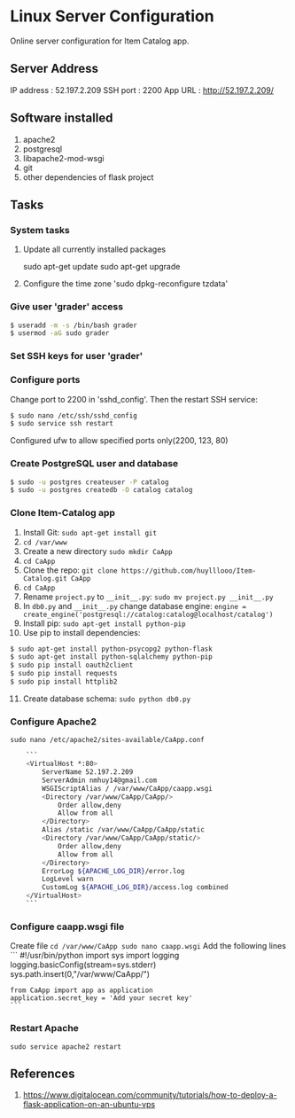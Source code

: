 Linux Server Configuration
===============================
Online server configuration for Item Catalog app.

## Server Address
IP address : 52.197.2.209
SSH port : 2200
App URL : http://52.197.2.209/

## Software installed
1) apache2
2) postgresql
3) libapache2-mod-wsgi
4) git
5) other dependencies of flask project

## Tasks

### System tasks

1. Update all currently installed packages

	sudo apt-get update
	sudo apt-get upgrade

2. Configure the time zone 'sudo dpkg-reconfigure tzdata'

### Give user 'grader' access

```bash
$ useradd -m -s /bin/bash grader
$ usermod -aG sudo grader
```

### Set SSH keys for user 'grader'

### Configure ports

Change port to 2200 in 'sshd_config'. Then the restart SSH service:

```bash
$ sudo nano /etc/ssh/sshd_config
$ sudo service ssh restart
```

Configured ufw to allow specified ports only(2200, 123, 80)

### Create PostgreSQL user and database

```bash
$ sudo -u postgres createuser -P catalog
$ sudo -u postgres createdb -O catalog catalog
```

### Clone Item-Catalog app

1. Install Git: `sudo apt-get install git`
2. `cd /var/www`
3. Create a new directory `sudo mkdir CaApp`
4. `cd CaApp`
5. Clone the repo: `git clone https://github.com/huylllooo/Item-Catalog.git CaApp`
6. `cd CaApp`
7. Rename `project.py` to `__init__.py`: `sudo mv project.py __init__.py`
8. In `db0.py` and `__init__.py` change database engine: `engine = create_engine('postgresql://catalog:catalog@localhost/catalog')`
9. Install pip: `sudo apt-get install python-pip`
10. Use pip to install dependencies:
```bash
$ sudo apt-get install python-psycopg2 python-flask
$ sudo apt-get install python-sqlalchemy python-pip
$ sudo pip install oauth2client
$ sudo pip install requests
$ sudo pip install httplib2
```
11. Create database schema: `sudo python db0.py`

### Configure Apache2
`sudo nano /etc/apache2/sites-available/CaApp.conf`

```bash
	```
	<VirtualHost *:80>
		ServerName 52.197.2.209
		ServerAdmin nmhuy14@gmail.com
		WSGIScriptAlias / /var/www/CaApp/caapp.wsgi
		<Directory /var/www/CaApp/CaApp/>
			Order allow,deny
			Allow from all
		</Directory>
		Alias /static /var/www/CaApp/CaApp/static
		<Directory /var/www/CaApp/CaApp/static/>
			Order allow,deny
			Allow from all
		</Directory>
		ErrorLog ${APACHE_LOG_DIR}/error.log
		LogLevel warn
		CustomLog ${APACHE_LOG_DIR}/access.log combined
	</VirtualHost>
	```
```

### Configure caapp.wsgi file
Create file
	```
	cd /var/www/CaApp
	sudo nano caapp.wsgi
	```
Add the following lines
	```
	#!/usr/bin/python
	import sys
	import logging
	logging.basicConfig(stream=sys.stderr)
	sys.path.insert(0,"/var/www/CaApp/")

	from CaApp import app as application
	application.secret_key = 'Add your secret key'
	```

### Restart Apache
`sudo service apache2 restart`

## References
1) https://www.digitalocean.com/community/tutorials/how-to-deploy-a-flask-application-on-an-ubuntu-vps
